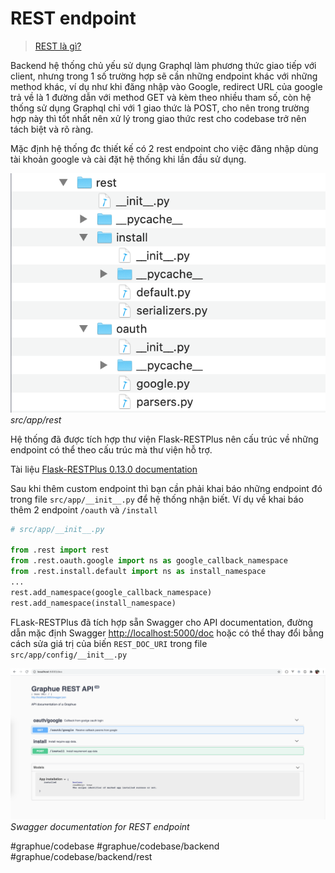 # REST endpoint

> [REST là gì?](https://movan.vn/rest-api-gioi-thieu-rest-api/)

Backend hệ thống chủ yếu sử dụng Graphql làm phương thức giao tiếp với client, nhưng trong 1 số trường hợp sẽ cần những endpoint khác với những method khác, ví dụ như khi đăng nhập vào Google, redirect URL của google trả về là 1 đường dẫn với method GET và kèm theo nhiều tham số, còn hệ thống sử dụng Graphql chỉ với 1 giao thức là POST, cho nên trong trường hợp này thì tốt nhất nên xử lý trong giao thức rest cho codebase trở nên tách biệt và rõ ràng.

Mặc định hệ thống đc thiết kế có 2 rest endpoint cho việc đăng nhập dùng tài khoản google và cài đặt hệ thống khi lần đầu sử dụng.

![](REST%20endpoint/Screen%20Shot%202020-08-05%20at%2015.27.14.png ':size=30%')
_src/app/rest_

Hệ thống đã được tích hợp thư viện Flask-RESTPlus nên cấu trúc về những endpoint có thể theo cấu trúc mà thư viện hỗ trợ.

Tài liệu [Flask-RESTPlus 0.13.0 documentation](https://flask-restplus.readthedocs.io/en/stable/)

Sau khi thêm custom endpoint thì bạn cần phải khai báo những endpoint đó trong file `src/app/__init__.py` để hệ thống nhận biết.
Ví dụ về khai báo thêm 2 endpoint `/oauth` và `/install`

```python
# src/app/__init__.py

from .rest import rest
from .rest.oauth.google import ns as google_callback_namespace
from .rest.install.default import ns as install_namespace
...
rest.add_namespace(google_callback_namespace)
rest.add_namespace(install_namespace)
```

FLask-RESTPlus đã tích hợp sẵn Swagger cho API documentation, đường dẫn mặc định Swagger [http://localhost:5000/doc](http://localhost:5000/doc) hoặc có thể thay đổi bằng cách sửa giá trị của biến `REST_DOC_URI` trong file `src/app/config/__init__.py`

![](REST%20endpoint/Screen%20Shot%202020-08-05%20at%2015.49.52.png ':size=100%')
_Swagger documentation for REST endpoint_

#graphue/codebase #graphue/codebase/backend #graphue/codebase/backend/rest
